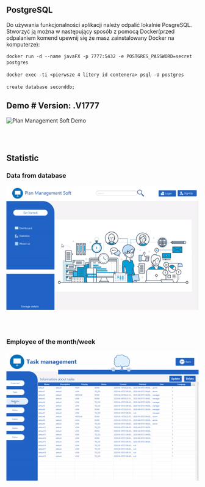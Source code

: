 
## PostgreSQL
Do używania funkcjonalności aplikacji należy odpalić lokalnie PosgreSQL.
Stworzyć ją można w następujący sposób z pomocą Docker(przed odpalaniem komend upewnij się że masz zainstalowany Docker na komputerze):

    docker run -d --name javaFX -p 7777:5432 -e POSTGRES_PASSWORD=secret postgres
    
    docker exec -ti <pierwsze 4 litery id contenera> psql -U postgres
    
    create database seconddb;
   
    
## Demo # Version: .V1777

![Plan Management Soft Demo](demo.gif)

<br />
<br />

## Statistic 
### Data from database

![Statistic](statistic.gif)

<br />
<br />

### Employee of the month/week

![EmployeeOfTheMonth](employeeOfThe.gif)



